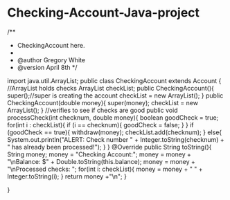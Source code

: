 # Checking-Account-Java-project
/**
 * CheckingAccount here.
 *
 * @author Gregory White
 * @version April 8th
 */

import java.util.ArrayList;
public class CheckingAccount extends Account
{
    //ArrayList holds checks
   ArrayList<Integer> checkList;
   public CheckingAccount(){
       super();//super is creating the account
       checkList = new ArrayList<Integer>();
    }
    public CheckingAccount(double money){
        super(money);
        checkList = new ArrayList<Integer>();
    }
    //verifies to see if checks are good
   public void processCheck(int checknum, double money){
       boolean goodCheck = true;
       for(int i : checkList){
           if (i == checknum){
               goodCheck = false;
            }
        }
        if (goodCheck == true){
            withdraw(money);
            checkList.add(checknum);
        }
        else{
            System.out.println("ALERT: Check number "  + Integer.toString(checknum) + " has already been processed!");
        }
    }
    @Override
    public String toString(){
        String money;
        money = "Checking Account:";
        money = money + "\nBalance: $" + Double.toString(this.balance);
        money = money + "\nProcessed checks: ";
        for(int i: checkList){
            money = money + " " + Integer.toString(i);
        }
        return money +"\n";
    }
    

}
